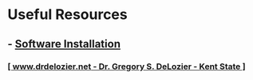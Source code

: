 # Useful Resources

## - [Software Installation](software_installation.md)

### [[ www.drdelozier.net - Dr. Gregory S. DeLozier - Kent State ]](http://www.drdelozier.net)
